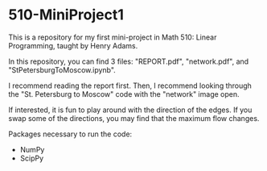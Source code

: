 # 510-MiniProject1
This is a repository for my first mini-project in Math 510: Linear Programming, taught by Henry Adams.

In this repository, you can find 3 files: "REPORT.pdf", "network.pdf", and "StPetersburgToMoscow.ipynb". 

I recommend reading the report first. Then, I recommend looking through the "St. Petersburg to Moscow" code with the "network" image open.

If interested, it is fun to play around with the direction of the edges. If you swap some of the directions, you may find that the maximum flow changes. 

Packages necessary to run the code:
* NumPy 
* ScipPy
